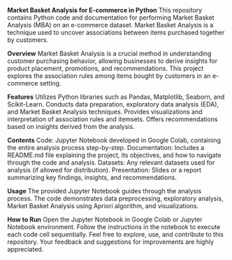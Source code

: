 **Market Basket Analysis for E-commerce in Python**
This repository contains Python code and documentation for performing Market Basket Analysis (MBA) on an e-commerce dataset. 
Market Basket Analysis is a technique used to uncover associations between items purchased together by customers.

**Overview**
Market Basket Analysis is a crucial method in understanding customer purchasing behavior, allowing businesses to derive insights for product placement, promotions, and recommendations. This project explores the association rules among items bought by customers in an e-commerce setting.

**Features**
Utilizes Python libraries such as Pandas, Matplotlib, Seaborn, and Scikit-Learn.
Conducts data preparation, exploratory data analysis (EDA), and Market Basket Analysis techniques.
Provides visualizations and interpretation of association rules and itemsets.
Offers recommendations based on insights derived from the analysis.

**Contents**
Code: Jupyter Notebook developed in Google Colab, containing the entire analysis process step-by-step.
Documentation: Includes a README.md file explaining the project, its objectives, and how to navigate through the code and analysis.
Datasets: Any relevant datasets used for analysis (if allowed for distribution).
Presentation: Slides or a report summarizing key findings, insights, and recommendations.

**Usage**
The provided Jupyter Notebook guides through the analysis process. The code demonstrates data preprocessing, exploratory analysis, Market Basket Analysis using Apriori algorithm, and visualizations.

**How to Run**
Open the Jupyter Notebook in Google Colab or Jupyter Notebook environment.
Follow the instructions in the notebook to execute each code cell sequentially.
Feel free to explore, use, and contribute to this repository. Your feedback and suggestions for improvements are highly appreciated.


